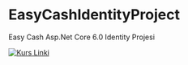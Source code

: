 # EasyCashIdentityProject
Easy Cash Asp.Net Core 6.0 Identity Projesi

[![Kurs Linki](https://img.shields.io/badge/Kurs%20Linki%20-izlemek%20için%20tıklayın-purple)](https://www.youtube.com/playlist?list=PLKnjBHu2xXNND2vJAuTWQcKn6kKQ-4N3p)
